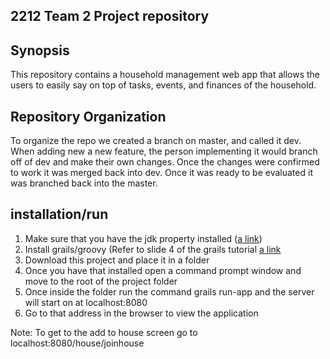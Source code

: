 ## 2212 Team 2 Project repository

## Synopsis

This repository contains a household management web app that allows the users to easily say on top of tasks, events, and finances of the household.

##  Repository Organization

To organize the repo we created a branch on master, and called it dev.  When adding new a new feature, the person implementing it would
branch off of dev and make their own changes. Once the changes were confirmed to work it was merged back into dev. Once it was ready to 
be evaluated it was branched back into the master.

##  installation/run

1. Make sure that you have the jdk property installed ([a link](https://www3.ntu.edu.sg/home/ehchua/programming/howto/JDK_Howto.html))
2. Install grails/groovy (Refer to slide 4 of the grails tutorial [a link](https://ethamajin.github.io/CS2212B-2017/TUTORIALS.html)
3. Download this project and place it in a folder
4. Once you have that installed open a command prompt window and move to the root of the project folder
5. Once inside the folder run the command grails run-app and the server will start on at localhost:8080
6. Go to that address in the browser to view the application

Note: To get to the add to house screen go to localhost:8080/house/joinhouse
